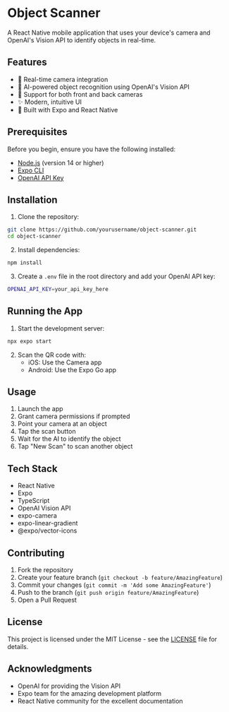 # Object Scanner

A React Native mobile application that uses your device's camera and OpenAI's Vision API to identify objects in real-time.

## Features

- 📸 Real-time camera integration
- 🤖 AI-powered object recognition using OpenAI's Vision API
- 🔄 Support for both front and back cameras
- ✨ Modern, intuitive UI
- 🚀 Built with Expo and React Native

## Prerequisites

Before you begin, ensure you have the following installed:

- [Node.js](https://nodejs.org/) (version 14 or higher)
- [Expo CLI](https://docs.expo.dev/get-started/installation/)
- [OpenAI API Key](https://platform.openai.com/api-keys)

## Installation

1. Clone the repository:

```bash
git clone https://github.com/yourusername/object-scanner.git
cd object-scanner
```

2. Install dependencies:

```bash
npm install
```

3. Create a `.env` file in the root directory and add your OpenAI API key:

```bash
OPENAI_API_KEY=your_api_key_here
```

## Running the App

1. Start the development server:

```bash
npx expo start
```

2. Scan the QR code with:
   - iOS: Use the Camera app
   - Android: Use the Expo Go app

## Usage

1. Launch the app
2. Grant camera permissions if prompted
3. Point your camera at an object
4. Tap the scan button
5. Wait for the AI to identify the object
6. Tap "New Scan" to scan another object

## Tech Stack

- React Native
- Expo
- TypeScript
- OpenAI Vision API
- expo-camera
- expo-linear-gradient
- @expo/vector-icons

## Contributing

1. Fork the repository
2. Create your feature branch (`git checkout -b feature/AmazingFeature`)
3. Commit your changes (`git commit -m 'Add some AmazingFeature'`)
4. Push to the branch (`git push origin feature/AmazingFeature`)
5. Open a Pull Request

## License

This project is licensed under the MIT License - see the [LICENSE](LICENSE) file for details.

## Acknowledgments

- OpenAI for providing the Vision API
- Expo team for the amazing development platform
- React Native community for the excellent documentation
